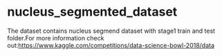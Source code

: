 # nucleus_segmented_dataset
The dataset contains nucleus segmend dataset with stage1 train and test folder.For more information check out:https://www.kaggle.com/competitions/data-science-bowl-2018/data
